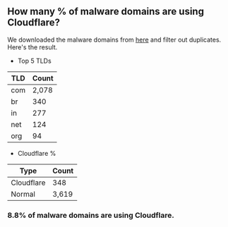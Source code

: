 ## How many % of malware domains are using Cloudflare?


We downloaded the malware domains from [here](https://urlhaus.abuse.ch) and filter out duplicates.
Here's the result.


[//]: # (start replacement)


- Top 5 TLDs

| TLD | Count |
| --- | --- |
| com | 2,078 |
| br | 340 |
| in | 277 |
| net | 124 |
| org | 94 |


- Cloudflare %

| Type | Count |
| --- | --- |
| Cloudflare | 348 |
| Normal | 3,619 |


### 8.8% of malware domains are using Cloudflare.